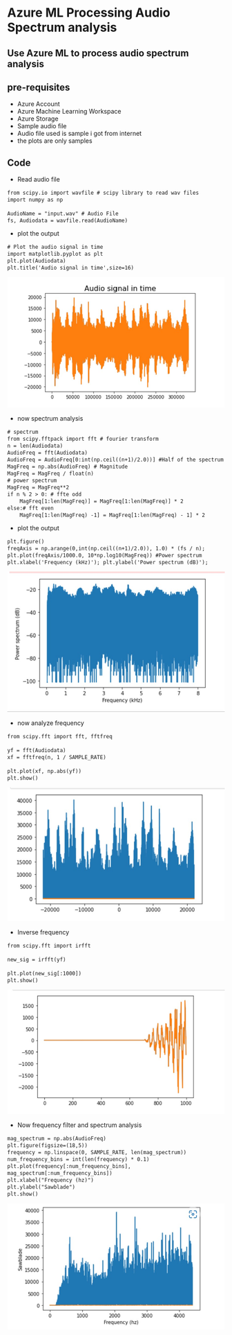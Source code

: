 # Azure ML Processing Audio Spectrum  analysis

## Use Azure ML to process audio spectrum analysis

## pre-requisites

- Azure Account
- Azure Machine Learning Workspace
- Azure Storage
- Sample audio file
- Audio file used is sample i got from internet
- the plots are only samples

## Code

- Read audio file

```
from scipy.io import wavfile # scipy library to read wav files
import numpy as np

AudioName = "input.wav" # Audio File
fs, Audiodata = wavfile.read(AudioName)
```

- plot the output

```
# Plot the audio signal in time
import matplotlib.pyplot as plt
plt.plot(Audiodata)
plt.title('Audio signal in time',size=16)
```

![Architecture](https://github.com/balakreshnan/Samples2022/blob/main/AzureML/images/fft1.jpg "Architecture")

- now spectrum analysis

```
# spectrum
from scipy.fftpack import fft # fourier transform
n = len(Audiodata) 
AudioFreq = fft(Audiodata)
AudioFreq = AudioFreq[0:int(np.ceil((n+1)/2.0))] #Half of the spectrum
MagFreq = np.abs(AudioFreq) # Magnitude
MagFreq = MagFreq / float(n)
# power spectrum
MagFreq = MagFreq**2
if n % 2 > 0: # ffte odd 
    MagFreq[1:len(MagFreq)] = MagFreq[1:len(MagFreq)] * 2
else:# fft even
    MagFreq[1:len(MagFreq) -1] = MagFreq[1:len(MagFreq) - 1] * 2 
```

- plot the output

```
plt.figure()
freqAxis = np.arange(0,int(np.ceil((n+1)/2.0)), 1.0) * (fs / n);
plt.plot(freqAxis/1000.0, 10*np.log10(MagFreq)) #Power spectrum
plt.xlabel('Frequency (kHz)'); plt.ylabel('Power spectrum (dB)');
```

![Architecture](https://github.com/balakreshnan/Samples2022/blob/main/AzureML/images/fft2.jpg "Architecture")

- now analyze frequency

```
from scipy.fft import fft, fftfreq

yf = fft(Audiodata)
xf = fftfreq(n, 1 / SAMPLE_RATE)

plt.plot(xf, np.abs(yf))
plt.show()
```

![Architecture](https://github.com/balakreshnan/Samples2022/blob/main/AzureML/images/fft3.jpg "Architecture")

- Inverse frequency

```
from scipy.fft import irfft

new_sig = irfft(yf)

plt.plot(new_sig[:1000])
plt.show()
```

![Architecture](https://github.com/balakreshnan/Samples2022/blob/main/AzureML/images/fft4.jpg "Architecture")

- Now frequency filter and spectrum analysis

```
mag_spectrum = np.abs(AudioFreq)
plt.figure(figsize=(18,5))
frequency = np.linspace(0, SAMPLE_RATE, len(mag_spectrum))
num_frequency_bins = int(len(frequency) * 0.1)
plt.plot(frequency[:num_frequency_bins], mag_spectrum[:num_frequency_bins])
plt.xlabel("Frequency (hz)")
plt.ylabel("Sawblade")
plt.show()
```

![Architecture](https://github.com/balakreshnan/Samples2022/blob/main/AzureML/images/fft5.jpg "Architecture")